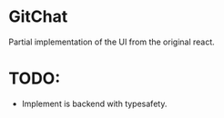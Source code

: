 # GitChat

Partial implementation of the UI from the original react.

# TODO:

- Implement is backend with typesafety.